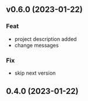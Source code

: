 ## v0.6.0 (2023-01-22)

### Feat

- project description added
- change messages

### Fix

- skip next version

## 0.4.0 (2023-01-22)
